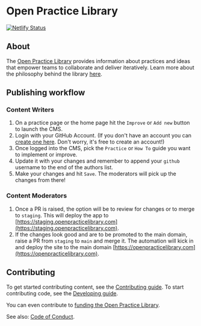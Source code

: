 # Open Practice Library
[![Netlify Status](https://api.netlify.com/api/v1/badges/2f44b7cd-f0eb-4f8b-9ade-51a338a7d1aa/deploy-status)](https://app.netlify.com/sites/openpracticelibrary/deploys)

## About

The [Open Practice Library](https://openpracticelibrary.com) provides information about practices and ideas that empower teams to collaborate and deliver iteratively. Learn more about the philosophy behind the library [here](https://openpracticelibrary.com/about).

## Publishing workflow

### Content Writers

1. On a practice page or the home page hit the `Improve` or `Add new` button to launch the CMS.
2. Login with your GitHub Account. (If you don't have an account you can [create one here](https://github.com/join). Don't worry, it's free to create an account!)
3. Once logged into the CMS, pick the `Practice` or `How To` guide you want to implement or improve.
4. Update it with your changes and remember to append your `github` username to the end of the authors list.
5. Make your changes and hit `Save`. The moderators will pick up the changes from there!

### Content Moderators

1. Once a PR is raised, the option will be to review for changes or to merge to `staging`. This will deploy the app to [https://staging.openpracticelibrary.com](https://staging.openpracticelibrary.com). 
2. If the changes look good and are to be promoted to the main domain, raise a PR from `staging` to `main` and merge it. The automation will kick in and deploy the site to the main domain [https://openpracticelibrary.com](https://openpracticelibrary.com).

## Contributing

To get started contributing content, see the [Contributing guide](https://openpracticelibrary.com/page/contribution-guide). To start contributing code, see the [Developing guide](DEVELOPING.md).

You can even contribute to [funding the Open Practice Library](https://opencollective.com/openpracticelibrary).

See also: [Code of Conduct](CODE_OF_CONDUCT.md).
